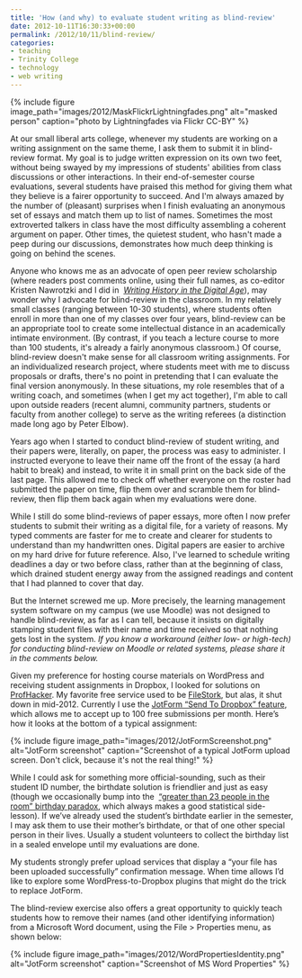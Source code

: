 ```yaml
---
title: 'How (and why) to evaluate student writing as blind-review'
date: 2012-10-11T16:30:33+00:00
permalink: /2012/10/11/blind-review/
categories:
- teaching
- Trinity College
- technology
- web writing
---
```

{% include figure image_path="images/2012/MaskFlickrLightningfades.png" alt="masked person" caption="photo by Lightningfades via Flickr CC-BY" %}

At our small liberal arts college, whenever my students are working on a writing assignment on the same theme, I ask them to submit it in blind-review format. My goal is to judge written expression on its own two feet, without being swayed by my impressions of students' abilities from class discussions or other interactions. In their end-of-semester course evaluations, several students have praised this method for giving them what they believe is a fairer opportunity to succeed. And I'm always amazed by the number of (pleasant) surprises when I finish evaluating an anonymous set of essays and match them up to list of names. Sometimes the most extroverted talkers in class have the most difficulty assembling a coherent argument on paper. Other times, the quietest student, who hasn't made a peep during our discussions, demonstrates how much deep thinking is going on behind the scenes.

Anyone who knows me as an advocate of open peer review scholarship (where readers post comments online, using their full names, as co-editor Kristen Nawrotzki and I did in  _<a title="WritingHistory" href="http://writinghistory.trincoll.edu" target="_blank">Writing History in the Digital Age</a>_), may wonder why I advocate for blind-review in the classroom. In my relatively small classes (ranging between 10-30 students), where students often enroll in more than one of my classes over four years, blind-review can be an appropriate tool to create some intellectual distance in an academically intimate environment. (By contrast, if you teach a lecture course to more than 100 students, it's already a fairly anonymous classroom.) Of course, blind-review doesn't make sense for all classroom writing assignments. For an individualized research project, where students meet with me to discuss proposals or drafts, there's no point in pretending that I can evaluate the final version anonymously. In these situations, my role resembles that of a writing coach, and sometimes (when I get my act together), I'm able to call upon outside readers (recent alumni, community partners, students or faculty from another college) to serve as the writing referees (a distinction made long ago by Peter Elbow).

Years ago when I started to conduct blind-review of student writing, and their papers were, literally, on paper, the process was easy to administer. I instructed everyone to leave their name off the front of the essay (a hard habit to break) and instead, to write it in small print on the back side of the last page. This allowed me to check off whether everyone on the roster had submitted the paper on time, flip them over and scramble them for blind-review, then flip them back again when my evaluations were done.

While I still do some blind-reviews of paper essays, more often I now prefer students to submit their writing as a digital file, for a variety of reasons. My typed comments are faster for me to create and clearer for students to understand than my handwritten ones. Digital papers are easier to archive on my hard drive for future reference. Also, I've learned to schedule writing deadlines a day or two before class, rather than at the beginning of class, which drained student energy away from the assigned readings and content that I had planned to cover that day.

But the Internet screwed me up. More precisely, the learning management system software on my campus (we use Moodle) was not designed to handle blind-review, as far as I can tell, because it insists on digitally stamping student files with their name and time received so that nothing gets lost in the system. *If you know a workaround (either low- or high-tech) for conducting blind-review on Moodle or related systems, please share it in the comments below.*

Given my preference for hosting course materials on WordPress and receiving student assignments in Dropbox, I looked for solutions on <a title="profhacker" href="http://chronicle.com/blogs/profhacker/" target="_blank">ProfHacker</a>. My favorite free service used to be <a title="ProfHackerFileStork" href="http://chronicle.com/blogs/profhacker/receive-files-in-dropbox-with-filestork/35567" target="_blank">FileStork</a>, but alas, it shut down in mid-2012. Currently I use the <a title="ProfHackerJotForm" href="http://chronicle.com/blogs/profhacker/create-forms-with-file-uploads-using-dropbox-forms/32009" target="_blank">JotForm &#8220;Send To Dropbox&#8221; feature</a>, which allows me to accept up to 100 free submissions per month. Here&#8217;s how it looks at the bottom of a typical assignment:

{% include figure image_path="images/2012/JotFormScreenshot.png" alt="JotForm screenshot" caption="Screenshot of a typical JotForm upload screen. Don't click, because it's not the real thing!" %}

While I could ask for something more official-sounding, such as their student ID number, the birthdate solution is friendlier and just as easy (though we occasionally bump into the  <a title="WikipediaBirthdayProblem" href="http://en.wikipedia.org/wiki/Birthday_problem" target="_blank">&#8220;greater than 23 people in the room&#8221; birthday paradox</a>, which always makes a good statistical side-lesson). If we&#8217;ve already used the student&#8217;s birthdate earlier in the semester, I may ask them to use their mother&#8217;s birthdate, or that of one other special person in their lives. Usually a student volunteers to collect the birthday list in a sealed envelope until my evaluations are done.

My students strongly prefer upload services that display a &#8220;your file has been uploaded successfully&#8221; confirmation message. When time allows I&#8217;d like to explore some WordPress-to-Dropbox plugins that might do the trick to replace JotForm.

The blind-review exercise also offers a great opportunity to quickly teach students how to remove their names (and other identifying information) from a Microsoft Word document, using the File > Properties menu, as shown below:

{% include figure image_path="images/2012/WordPropertiesIdentity.png" alt="JotForm screenshot" caption="Screenshot of MS Word Properties" %}
